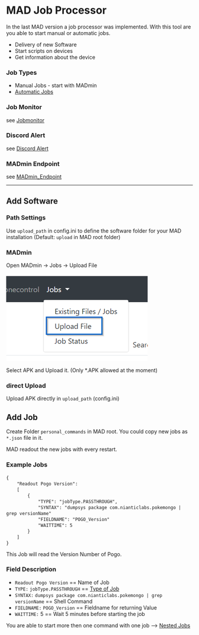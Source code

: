 # MAD Job Processor


In the last MAD version a job processor was implemented. With this tool are you able to start manual or automatic jobs.
- Delivery of new Software
- Start scripts on devices
- Get information about the device

### Job Types
- Manual Jobs - start with MADmin
- [Automatic Jobs](job/automatic_jobs)

### Job Monitor

see [Jobmonitor](job/job_monitor)

### Discord Alert

see [Discord Alert](job/discord_alert)

### MADmin Endpoint

see [MADmin_Endpoint](job/MADmin_Endpoint)

-----------------------------------------------

## Add Software

### Path Settings

Use `upload_path` in config.ini to define the software folder for your MAD installation 
(Default: `upload` in MAD root folder)

### MADmin

Open MADmin -> Jobs -> Upload File

![](../_static/jobs/MADmin_File_Upload.png)

Select APK and Upload it.
(Only *.APK allowed at the moment)

### direct Upload

Upload APK directly in `upload_path` (config.ini)

## Add Job

 Create Folder `personal_commands` in MAD root. You could copy new jobs as `*.json` file in it.

MAD readout the new jobs with every restart.

### Example Jobs

```
{
    "Readout Pogo Version":
    [
        {
            "TYPE": "jobType.PASSTHROUGH",
            "SYNTAX": "dumpsys package com.nianticlabs.pokemongo | grep versionName"
            "FIELDNAME": "POGO_Version"
            "WAITTIME": 5
        }
    ]
}
```

This Job will read the Version Number of Pogo.

### Field Description

- `Readout Pogo Version` == Name of Job
- `TYPE:` `jobType.PASSTHROUGH` == [Type of Job](job/jobtypes)
- `SYNTAX:` `dumpsys package com.nianticlabs.pokemongo | grep versionName` == Shell Command
- `FIELDNAME:` `POGO_Version` == Fieldname for returning Value
- `WAITTIME:` 5 == Wait 5 minutes before starting the job

You are able to start more then one command with one job --> [Nested Jobs](/job/nested_jobs)

 